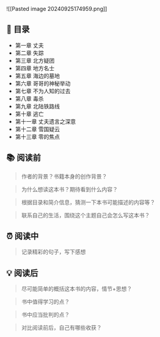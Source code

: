 ![[Pasted image 20240925174959.png]]
## 📑 目录
* 第一章 丈夫  
* 第二章 失踪  
* 第三章 北方疑团  
* 第四章 地方名士  
* 第五章 海边的墓地  
* 第六章 哥哥的神秘举动  
* 第七章 不为人知的过去  
* 第八章 毒杀  
* 第九章 北陆铁路线  
* 第十章 逃亡  
* 第十一章 丈夫遗言之深意  
* 第十二章 雪国疑云  
* 第十三章 零的焦点
## 📚 阅读前
> 作者的背景？书籍本身的创作背景？

> 为什么想读这本书？期待看到什么内容？

> 根据目录和简介信息，猜测一下本书可能描述的内容等？

> 联系自己的生活，围绕这个主题自己会怎么写这本书？
## ⏰ 阅读中
> 记录精彩的句子，写下感想
##  💡 阅读后
> 尽可能简单的概括这本书的内容，情节+思想？

> 书中值得学习的点？

> 书中应当批判的点？

> 对比阅读前后，自己有哪些收获？ 
